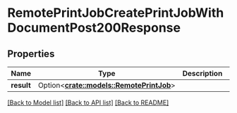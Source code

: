 # RemotePrintJobCreatePrintJobWithDocumentPost200Response

## Properties

Name | Type | Description | Notes
------------ | ------------- | ------------- | -------------
**result** | Option<[**crate::models::RemotePrintJob**](remotePrintJob.md)> |  | [optional]

[[Back to Model list]](../README.md#documentation-for-models) [[Back to API list]](../README.md#documentation-for-api-endpoints) [[Back to README]](../README.md)


